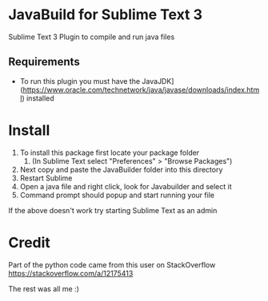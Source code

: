 # JavaBuild for Sublime Text 3
Sublime Text 3 Plugin to compile and run java files

## Requirements
* To run this plugin you must have the JavaJDK](https://www.oracle.com/technetwork/java/javase/downloads/index.html) installed

# Install
1. To install this package first locate your package folder 
	1. (In Sublime Text select "Preferences" > "Browse Packages")
2. Next copy and paste the JavaBuilder folder into this directory
3. Restart Sublime
4. Open a java file and right click, look for Javabuilder and select it
5. Command prompt should popup and start running your file

If the above doesn't work try starting Sublime Text as an admin

# Credit
Part of the python code came from this user on StackOverflow
https://stackoverflow.com/a/12175413

The rest was all me :)
